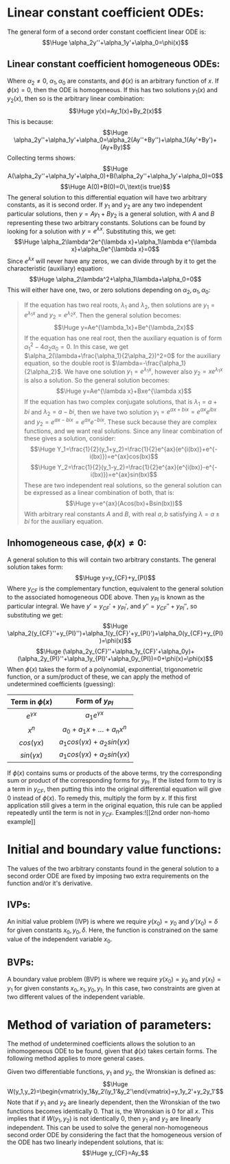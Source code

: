 
# Linear constant coefficient ODEs:

The general form of a second order constant coefficient linear ODE is:$$\Huge \alpha_2y''+\alpha_1y'+\alpha_0=\phi(x)$$
## Linear constant coefficient homogeneous ODEs:

Where $\alpha_2\neq0$, $\alpha_1,\alpha_0$ are constants, and $\phi(x)$ is an arbitrary function of $x$. If $\phi(x)=0$, then the ODE is homogeneous. If this has two solutions $y_1(x)$ and $y_2(x)$, then so is the arbitrary linear combination:$$\Huge y(x)=Ay_1(x)+By_2(x)$$
This is because:$$\Huge \alpha_2y''+\alpha_1y'+\alpha_0=\alpha_2(Ay''+By'')+\alpha_1(Ay'+By')+(Ay+By)$$
Collecting terms shows:$$\Huge A(\alpha_2y''+\alpha_1y'+\alpha_0)+B(\alpha_2y''+\alpha_1y'+\alpha_0)=0$$$$\Huge A(0)+B(0)=0\,\text{is true}$$
The general solution to this differential equation will have two arbitrary constants, as it is second order. If $y_1$ and $y_2$ are any two independent particular solutions, then $y=Ay_1+By_2$ is a general solution, with $A$ and $B$ representing these two arbitrary constants. Solutions can be found by looking for a solution with $y=e^{\lambda x}$. Substituting this, we get:$$\Huge \alpha_2\lambda^2e^{\lambda x}+\alpha_1\lambda e^{\lambda x}+\alpha_0e^{\lambda x}=0$$
Since $e^{\lambda x}$ will never have any zeros, we can divide through by it to get the characteristic (auxiliary) equation:$$\Huge \alpha_2\lambda^2+\alpha_1\lambda+\alpha_0=0$$
This will either have one, two, or zero solutions depending on $\alpha_2,\alpha_1,\alpha_0$:
> If the equation has two real roots, $\lambda_1$ and $\lambda_2$, then solutions are $y_1=e^{\lambda_1x}$ and $y_2=e^{\lambda_2x}$. Then the general solution becomes:$$\Huge y=Ae^{\lambda_1x}+Be^{\lambda_2x}$$
> If the equation has one real root, then the auxiliary equation is of form $\alpha_1^2-4\alpha_2\alpha_0=0$. In this case, we get $\alpha_2(\lambda+\frac{\alpha_1}{2\alpha_2})^2=0$ for the auxiliary equation, so the double root is $\lambda=-\frac{\alpha_1}{2\alpha_2}$. We have one solution $y_1=e^{\lambda_1x}$, however also $y_2=xe^{\lambda_1x}$ is also a solution. So the general solution becomes:$$\Huge y=Ae^{\lambda x}+Bxe^{\lambda x}$$
> If the equation has two complex conjugate solutions, that is $\lambda_1=a+bi$ and $\lambda_2=a-bi$, then we have two solution $y_1=e^{ax+bix}=e^{ax}e^{ibx}$ and $y_2=e^{ax-bix}=e^{ax}e^{-bix}$. These suck because they are complex functions, and we want real solutions. Since any linear combination of these gives a solution, consider:$$\Huge Y_1=\frac{1}{2}(y_1+y_2)=\frac{1}{2}e^{ax}(e^{i(bx)}+e^{-i(bx)})=e^{ax}cos(bx)$$$$\Huge Y_2=\frac{1}{2}(y_1-y_2)=\frac{1}{2}e^{ax}(e^{i(bx)}-e^{-i(bx)})=e^{ax}sin(bx)$$These are two independent real solutions, so the general solution can be expressed as a linear combination of both, that is:$$\Huge y=e^{ax}(Acos(bx)+Bsin(bx))$$With arbitrary real constants $A$ and $B$, with real $a,b$ satisfying $\lambda=a\pm bi$ for the auxiliary equation.

## Inhomogeneous case, $\phi(x)\neq 0$:

A general solution to this will contain two arbitrary constants. The general solution takes form:$$\Huge y=y_{CF}+y_{PI}$$
Where $y_{CF}$ is the complementary function, equivalent to the general solution to the associated homogeneous ODE above. Then $y_{PI}$ is known as the particular integral. We have $y'=y_{CF}'+y_{PI}'$, and $y''=y_{CF}''+y_{PI}''$, so substituting we get:$$\Huge \alpha_2(y_{CF}''+y_{PI}'')+\alpha_1(y_{CF}'+y_{PI}')+\alpha_0(y_{CF}+y_{PI})=\phi(x)$$$$\Huge (\alpha_2y_{CF}''+\alpha_1y_{CF}'+\alpha_0y)+(\alpha_2y_{PI}''+\alpha_1y_{PI}'+\alpha_0y_{PI})=0+\phi(x)=\phi(x)$$When $\phi(x)$ takes the form of a polynomial, exponential, trigonometric function, or a sum/product of these, we can apply the method of undetermined coefficients (guessing):

| Term in $\phi(x)$ |          Form of $y_{PI}$           |
|:-----------------:|:-----------------------------------:|
|  $e^{\gamma x}$   |          $a_1e^{\gamma x}$          |
|       $x^n$       |       $a_0+a_1x+\dots+a_nx^n$       |
|  $cos(\gamma x)$  | $a_1cos(\gamma x)+a_2sin(\gamma x)$ |
|  $sin(\gamma x)$  | $a_1cos(\gamma x)+a_2sin(\gamma x)$ |

If $\phi(x)$ contains sums or products of the above terms, try the corresponding sum or product of the corresponding forms for $y_{PI}$. If the listed form to try is a term in $y_{CF}$, then putting this into the original differential equation will give $0$ instead of $\phi(x)$. To remedy this, multiply the form by $x$. If this first application still gives a term in the original equation, this rule can be applied repeatedly until the term is not in $y_{CF}$. Examples:![[2nd order non-homo example]]
# Initial and boundary value functions:

The values of the two arbitrary constants found in the general solution to a second order ODE are fixed by imposing two extra requirements on the function and/or it's derivative.

## IVPs:

An initial value problem (IVP) is where we require $y(x_0)=y_0$ and $y'(x_0)=\delta$ for given constants $x_0,y_0,\delta$. Here, the function is constrained on the same value of the independent variable $x_0$.

## BVPs:

A boundary value problem (BVP) is where we require $y(x_0)=y_0$ and $y(x_1)=y_1$ for given constants $x_0,x_1,y_0,y_1$. In this case, two constraints are given at two different values of the independent variable.

# Method of variation of parameters:

The method of undetermined coefficients allows the solution to an inhomogeneous ODE to be found, given that $\phi(x)$ takes certain forms. The following method applies to more general cases.

Given two differentiable functions, $y_1$ and $y_2$, the Wronskian is defined as:
$$\Huge W(y_1,y_2)=\begin{vmatrix}y_1&y_2\\y_1'&y_2'\end{vmatrix}=y_1y_2'+y_2y_1'$$
Note that if $y_1$ and $y_2$ are linearly dependent, then the Wronskian of the two functions becomes identically $0$. That is, the Wronskian is $0$ for all $x$. This implies that if $W(y_1,y_2)$ is not identically $0$, then $y_1$ and $y_2$ are linearly independent. This can be used to solve the general non-homogeneous second order ODE by considering the fact that the homogeneous version of the ODE has two linearly independent solutions, that is:$$\Huge y_{CF}=Ay_$$